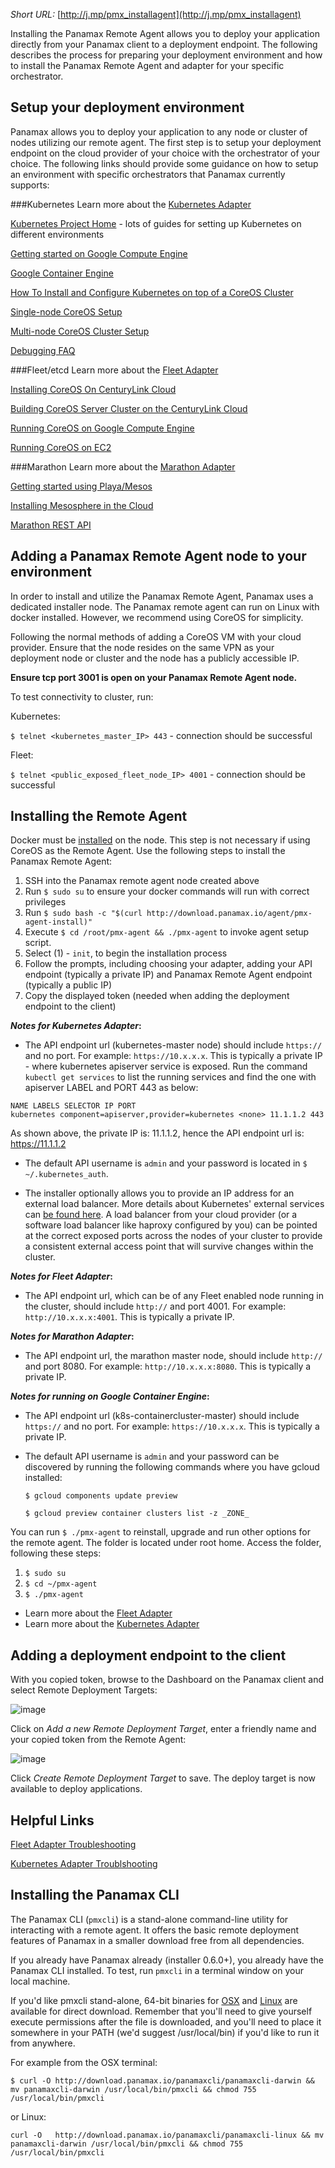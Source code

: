 _Short URL:_ [http://j.mp/pmx_installagent](http://j.mp/pmx_installagent)

Installing the Panamax Remote Agent allows you to deploy your application directly from your Panamax client to a deployment endpoint. The following describes the process for preparing your deployment environment and how to install the Panamax Remote Agent and adapter for your specific orchestrator.

## Setup your deployment environment
Panamax allows you to deploy your application to any node or cluster of nodes utilizing our remote agent. The first step is to setup your deployment endpoint on the cloud provider of your choice with the orchestrator of your choice. The following links should provide some guidance on how to setup an environment with specific orchestrators that Panamax currently supports:

###Kubernetes
Learn more about the [Kubernetes Adapter](https://github.com/CenturyLinkLabs/panamax-ui/wiki/Kubernetes-Adapter)

[Kubernetes Project Home](https://github.com/GoogleCloudPlatform/kubernetes/) - lots of guides for setting up Kubernetes on different environments

[Getting started on Google Compute Engine](https://github.com/GoogleCloudPlatform/kubernetes/blob/master/docs/getting-started-guides/gce.md)

[Google Container Engine](https://cloud.google.com/container-engine/)

[How To Install and Configure Kubernetes on top of a CoreOS Cluster](https://www.digitalocean.com/community/tutorials/how-to-install-and-configure-kubernetes-on-top-of-a-coreos-cluster)

[Single-node CoreOS Setup](https://github.com/GoogleCloudPlatform/kubernetes/blob/master/docs/getting-started-guides/coreos/coreos_single_node_cluster.md)

[Multi-node CoreOS Cluster Setup](https://github.com/GoogleCloudPlatform/kubernetes/blob/master/docs/getting-started-guides/coreos/coreos_multinode_cluster.md)

[Debugging FAQ](https://github.com/GoogleCloudPlatform/kubernetes/wiki/Debugging-FAQ)

###Fleet/etcd
Learn more about the [Fleet Adapter](https://github.com/CenturyLinkLabs/panamax-ui/wiki/Fleet-Adapter)

[Installing CoreOS On CenturyLink Cloud](http://www.centurylinklabs.com/tutorials/openstack/installing-coreos/)

[Building CoreOS Server Cluster on the CenturyLink Cloud](https://t3n.zendesk.com/entries/47064274-Building-CoreOS-Server-Cluster-on-the-CenturyLink-Cloud)

[Running CoreOS on Google Compute Engine](https://coreos.com/docs/running-coreos/cloud-providers/google-compute-engine/)

[Running CoreOS on EC2](https://coreos.com/docs/running-coreos/cloud-providers/ec2/)

###Marathon
Learn more about the [Marathon Adapter](https://github.com/CenturyLinkLabs/panamax-ui/wiki/Marathon-Adapter)

[Getting started using Playa/Mesos](http://mesosphere.com/docs/getting-started/developer/vm-install/)

[Installing Mesosphere in the Cloud](https://www.digitalocean.com/community/tutorials/how-to-configure-a-production-ready-mesosphere-cluster-on-ubuntu-14-04)

[Marathon REST API](http://mesosphere.github.io/marathon/docs/rest-api.html)

## Adding a Panamax Remote Agent node to your environment
In order to install and utilize the Panamax Remote Agent, Panamax uses a dedicated installer node. The Panamax remote agent can run on Linux with docker installed. However, we recommend using CoreOS for simplicity. 

Following the normal methods of adding a CoreOS VM with your cloud provider. Ensure that the node resides on the same VPN as your deployment node or cluster and the node has a publicly accessible IP.

**Ensure tcp port 3001 is open on your Panamax Remote Agent node.**

To test connectivity to cluster, run:

Kubernetes:

``$ telnet <kubernetes_master_IP> 443`` - connection should be successful

Fleet:

``$ telnet <public_exposed_fleet_node_IP> 4001`` - connection should be successful

## Installing the Remote Agent
Docker must be [installed](https://docs.docker.com/installation/#installation) on the node. This step is not necessary if using CoreOS as the Remote Agent. Use the following steps to install the Panamax Remote Agent:

1. SSH into the Panamax remote agent node created above
2. Run ``$ sudo su`` to ensure your docker commands will run with correct privileges
3. Run ``$ sudo bash -c "$(curl http://download.panamax.io/agent/pmx-agent-install)"`` 
4. Execute ``$ cd /root/pmx-agent && ./pmx-agent`` to invoke agent setup script.
4. Select (1) - `init`, to begin the installation process
5. Follow the prompts, including choosing your adapter, adding your API endpoint (typically a private IP) and Panamax Remote Agent endpoint (typically a public IP)
6. Copy the displayed token (needed when adding the deployment endpoint to the client)

**_Notes for Kubernetes Adapter_:**
 
- The API endpoint url (kubernetes-master node) should include `https://` and no port. For example: `https://10.x.x.x`. This is typically a private IP - where kubernetes apiserver service is exposed. Run the command ``kubectl get services`` to list the running services and find the one with apiserver LABEL and PORT 443 as below:
```
NAME LABELS SELECTOR IP PORT
kubernetes component=apiserver,provider=kubernetes <none> 11.1.1.2 443
```
As shown above, the private IP is: 11.1.1.2, hence the API endpoint url is: https://11.1.1.2

- The default API username is `admin` and your password is located in `$ ~/.kubernetes_auth`.

- The installer optionally allows you to provide an IP address for an external load balancer. More details about Kubernetes' external services can [be found here](https://github.com/GoogleCloudPlatform/kubernetes/blob/master/docs/services.md#external-services). A load balancer from your cloud provider (or a software load balancer like haproxy configured by you) can be pointed at the correct exposed ports across the nodes of your cluster to provide a consistent external access point that will survive changes within the cluster.

**_Notes for Fleet Adapter_:**
 
- The API endpoint url, which can be of any Fleet enabled node running in the cluster, should include `http://` and port 4001. For example: `http://10.x.x.x:4001`. This is typically a private IP.

**_Notes for Marathon Adapter_:**

- The API endpoint url, the marathon master node, should include `http://` and port 8080. For example: `http://10.x.x.x:8080`. This is typically a private IP.

**_Notes for running on Google Container Engine_:**

- The API endpoint url (k8s-containercluster-master) should include `https://` and no port. For example: `https://10.x.x.x`. This is typically a private IP.
- The default API username is `admin` and your password can be discovered by running the following commands where you have gcloud installed:

     `$ gcloud components update preview`

     `$ gcloud preview container clusters list -z _ZONE_`

You can run ``$ ./pmx-agent`` to reinstall, upgrade and run other options for the remote agent. The folder is located under root home. Access the folder, following these steps:

1. ``$ sudo su``
2. ``$ cd ~/pmx-agent``
3. ``$ ./pmx-agent``

* Learn more about the [Fleet Adapter](https://github.com/CenturyLinkLabs/panamax-ui/wiki/Fleet-Adapter)
* Learn more about the [Kubernetes Adapter](https://github.com/CenturyLinkLabs/panamax-ui/wiki/Kubernetes-Adapter)

## Adding a deployment endpoint to the client
With you copied token, browse to the Dashboard on the Panamax client and select Remote Deployment Targets:

![image](http://panamax.ca.tier3.io/panamax_ui_wiki_screens/Remote_target-dashboard.png)

Click on _Add a new Remote Deployment Target_, enter a friendly name and your copied token from the Remote Agent:

![image](http://panamax.ca.tier3.io/panamax_ui_wiki_screens/Add_target.png)

Click _Create Remote Deployment Target_ to save. The deploy target is now available to deploy applications.

## Helpful Links
[Fleet Adapter Troubleshooting](https://github.com/CenturyLinkLabs/panamax-ui/wiki/Fleet-Adapter-Troubleshooting)

[Kubernetes Adapter Troublshooting](https://github.com/CenturyLinkLabs/panamax-ui/wiki/Kubernetes-Adapter-Troubleshooting)

## Installing the Panamax CLI
The Panamax CLI (`pmxcli`) is a stand-alone command-line utility for interacting with a remote agent. It offers the basic remote deployment features of Panamax in a smaller download free from all dependencies. 

If you already have Panamax already (installer 0.6.0+), you already have the Panamax CLI installed. To test, run `pmxcli` in a terminal window on your local machine.

If you'd like pmxcli stand-alone, 64-bit binaries for [OSX](http://download.panamax.io/panamaxcli/panamaxcli-darwin) and [Linux](http://download.panamax.io/panamaxcli/panamaxcli-linux) are available for direct download. Remember that you'll need to give yourself execute permissions after the file is downloaded, and you'll need to place it somewhere in your PATH (we'd suggest /usr/local/bin) if you'd like to run it from anywhere.

For example from the OSX terminal:

 `$ curl -O http://download.panamax.io/panamaxcli/panamaxcli-darwin && mv panamaxcli-darwin /usr/local/bin/pmxcli && chmod 755 /usr/local/bin/pmxcli`

or Linux:

`curl -O   http://download.panamax.io/panamaxcli/panamaxcli-linux && mv panamaxcli-darwin /usr/local/bin/pmxcli && chmod 755 /usr/local/bin/pmxcli`